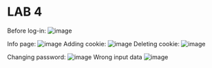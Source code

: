 # LAB 4

Before log-in:
![image](https://github.com/Zarathustra4/PythonWEB/assets/68013193/63d01779-2cd5-4386-a5f5-e03f841a5bb6)

Info page:
![image](https://github.com/Zarathustra4/PythonWEB/assets/68013193/6ae100a8-001a-4568-9995-d9520b0602d1)
Adding cookie:
![image](https://github.com/Zarathustra4/PythonWEB/assets/68013193/52be1c2a-267a-4cfe-9656-6634386d6e24)
Deleting cookie:
![image](https://github.com/Zarathustra4/PythonWEB/assets/68013193/914d7d2e-2b14-42a6-af84-2c2a3012bd6b)

Changing password:
![image](https://github.com/Zarathustra4/PythonWEB/assets/68013193/bf597d7c-73c6-4238-aa81-923a2bba0eea)
Wrong input data
![image](https://github.com/Zarathustra4/PythonWEB/assets/68013193/078ce15b-b60e-4e69-a0c5-5a19c9f08096)

